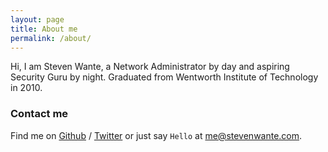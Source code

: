 ```yaml
---
layout: page
title: About me
permalink: /about/
---
```


Hi, I am Steven Wante, a Network Administrator by day and aspiring Security Guru by night. 
Graduated from Wentworth Institute of Technology in 2010.

### Contact me

Find me on [Github][github] / [Twitter][Twitter] or just say `Hello` at 
[me@stevenwante.com](me@stevenwante.com).


[github]: https://github.com/stevenwante
[twitter]: https://twitter.com/stevenwante
[email]: mailto:me@stevenwante.com